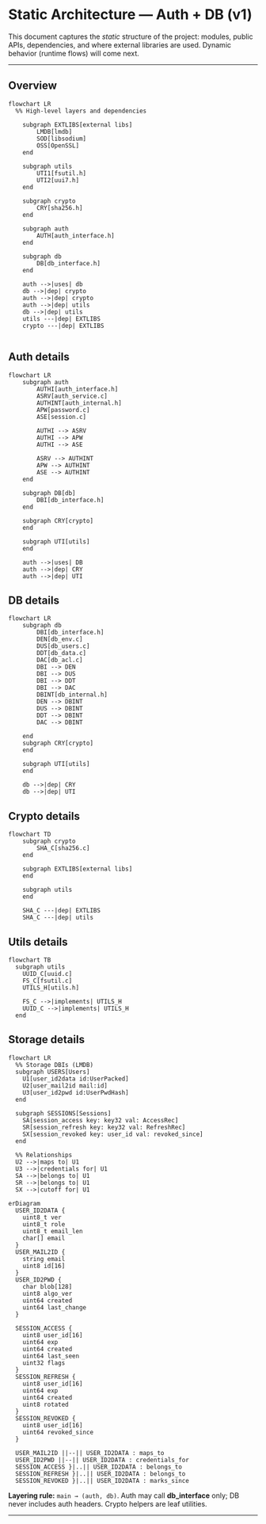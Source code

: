 # Static Architecture — Auth + DB (v1)

This document captures the *static* structure of the project: modules, public APIs, dependencies, and where external libraries are used. Dynamic behavior (runtime flows) will come next.

---

## Overview

```mermaid
flowchart LR
  %% High-level layers and dependencies

    subgraph EXTLIBS[external libs]
        LMDB[lmdb]
        SOD[libsodium]
        OSS[OpenSSL]
    end

    subgraph utils
        UTI1[fsutil.h]
        UTI2[uui7.h]
    end

    subgraph crypto
        CRY[sha256.h]
    end

    subgraph auth
        AUTH[auth_interface.h]
    end

    subgraph db
        DB[db_interface.h]
    end

    auth -->|uses| db
    db -->|dep| crypto
    auth -->|dep| crypto
    auth -->|dep| utils
    db -->|dep| utils
    utils ---|dep| EXTLIBS
    crypto ---|dep| EXTLIBS
    
```

## Auth details

```mermaid
flowchart LR
    subgraph auth
        AUTHI[auth_interface.h]
        ASRV[auth_service.c]
        AUTHINT[auth_internal.h]
        APW[password.c]
        ASE[session.c]

        AUTHI --> ASRV
        AUTHI --> APW
        AUTHI --> ASE

        ASRV --> AUTHINT
        APW --> AUTHINT
        ASE --> AUTHINT
    end

    subgraph DB[db]
        DBI[db_interface.h]
    end

    subgraph CRY[crypto]
    end

    subgraph UTI[utils]
    end

    auth -->|uses| DB
    auth -->|dep| CRY
    auth -->|dep| UTI
```

## DB details

```mermaid
flowchart LR
    subgraph db
        DBI[db_interface.h]
        DEN[db_env.c]
        DUS[db_users.c]
        DDT[db_data.c]
        DAC[db_acl.c]
        DBI --> DEN
        DBI --> DUS
        DBI --> DDT
        DBI --> DAC
        DBINT[db_internal.h]
        DEN --> DBINT
        DUS --> DBINT
        DDT --> DBINT
        DAC --> DBINT

    end
    subgraph CRY[crypto]
    end

    subgraph UTI[utils]
    end

    db -->|dep| CRY
    db -->|dep| UTI

```

## Crypto details

```mermaid
flowchart TD
    subgraph crypto
        SHA_C[sha256.c]
    end

    subgraph EXTLIBS[external libs]
    end

    subgraph utils
    end

    SHA_C ---|dep| EXTLIBS
    SHA_C ---|dep| utils

```

## Utils details

```mermaid
flowchart TB
  subgraph utils
    UUID_C[uuid.c]
    FS_C[fsutil.c]
    UTILS_H[utils.h]

    FS_C -->|implements| UTILS_H
    UUID_C -->|implements| UTILS_H
  end

```

## Storage details

```mermaid
flowchart LR
  %% Storage DBIs (LMDB)
  subgraph USERS[Users]
    U1[user_id2data id:UserPacked]
    U2[user_mail2id mail:id]
    U3[user_id2pwd id:UserPwdHash]
  end

  subgraph SESSIONS[Sessions]
    SA[session_access key: key32 val: AccessRec]
    SR[session_refresh key: key32 val: RefreshRec]
    SX[session_revoked key: user_id val: revoked_since]
  end

  %% Relationships
  U2 -->|maps to| U1
  U3 -->|credentials for| U1
  SA -->|belongs to| U1
  SR -->|belongs to| U1
  SX -->|cutoff for| U1

```

```mermaid
erDiagram
  USER_ID2DATA {
    uint8_t ver
    uint8_t role
    uint8_t email_len
    char[] email
  }
  USER_MAIL2ID {
    string email
    uint8 id[16]
  }
  USER_ID2PWD {
    char blob[128]
    uint8 algo_ver
    uint64 created
    uint64 last_change
  }

  SESSION_ACCESS {
    uint8 user_id[16]
    uint64 exp
    uint64 created
    uint64 last_seen
    uint32 flags
  }
  SESSION_REFRESH {
    uint8 user_id[16]
    uint64 exp
    uint64 created
    uint8 rotated
  }
  SESSION_REVOKED {
    uint8 user_id[16]
    uint64 revoked_since
  }

  USER_MAIL2ID ||--|| USER_ID2DATA : maps_to
  USER_ID2PWD ||--|| USER_ID2DATA : credentials_for
  SESSION_ACCESS }|..|| USER_ID2DATA : belongs_to
  SESSION_REFRESH }|..|| USER_ID2DATA : belongs_to
  SESSION_REVOKED }|..|| USER_ID2DATA : marks_since
```

**Layering rule:** `main → (auth, db)`. Auth may call **db\_interface** only; DB never includes auth headers. Crypto helpers are leaf utilities.

---

